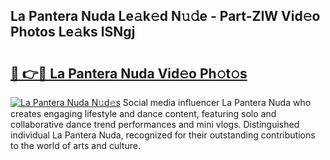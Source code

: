 ## La Pantera Nuda Le𝚊k𝚎d N𝚞𝚍e - Part-ZIW Vid𝚎o Photos Le𝚊ks lSNgj

# <h2><a href="http://fbcp5b7.evod.top/?m=La+Pantera+Nuda">🔗 👉🔴 La Pantera Nuda Vid𝚎o Ph𝚘t𝚘s</a></h2>

[![La Pantera Nuda N𝚞d𝚎s](https://i.imgur.com/8V9OHl7.gif)](http://fbcp5b7.evod.top/?m=La+Pantera+Nuda)
Social media influencer La Pantera Nuda who creates engaging lifestyle and dance content, featuring solo and collaborative dance trend performances and mini vlogs. Distinguished individual La Pantera Nuda, recognized for their outstanding contributions to the world of arts and culture. 
